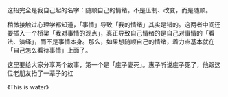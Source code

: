 这招完全是我自己起的名字：随顺自己的情绪。不是压制、改变，而是随顺。



稍微接触过心理学都知道，「事情」导致「我的情绪」其实是错的。这两者中间还要插入一个桥梁「我对事情的观点」，真正导致自己情绪的是自己对事情的「看法、演绎」，而不是事情本身。那么，如果想随顺自己的情绪，着力点基本就在「自己怎么看待事情」上面了。



这里要给大家分享两个故事，第一个是「庄子妻死」。惠子听说庄子死了，他跟这位老朋友抬了一辈子的杠



《This is water》

